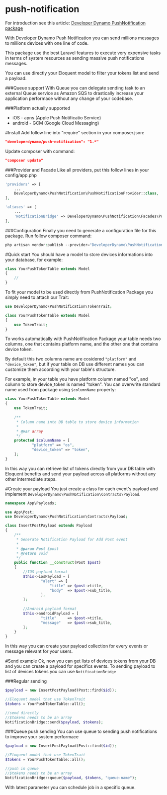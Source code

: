 # push-notification
For introduction see this article: [Developer Dynamo PushNotification package](http://developerdynamo.it/2016/05/01/super-powerfull-laravel-pushnotification-package/)

With Developer Dynamo Push Notification you can send millions messages to millions devices with one line of code.

This package use the best Laravel features to execute very expensive tasks in terms of system resources as sending massive push notifications messages.

You can use directly your Eloquent model to filter your tokens list and send a payload.

###Queue support
With Queue you can delegate sending task to an external Queue service as Amazon SQS to drastically increase your application performace without any change of your codebase.

###Platform actually supported
- iOS - apns (Apple Push Notificatio Service)
- android - GCM (Google Cloud Messaging)

#Install
Add follow line into "require" section in your composer.json:

```json
"developerdynamo/push-notification": "1.*"
```

Update composer with command:

```json
"composer update"
```

###Provider and Facade
Like all providers, put this follow lines in your config/app.php

```php
'providers' => [
	...
	DeveloperDynamo\PushNotification\PushNotificationProvider::class,
],
```

```php
'aliases' => [
	...
	'NotificationBridge' => DeveloperDynamo\PushNotification\Facades\PushNotificationBridge::class,
],
```

###Configuration
Finally you need to generate a configuration file for this package.
Run follow composer command:

```php
php artisan vendor:publish --provider="DeveloperDynamo\PushNotification\PushNotificationProvider"
```

#Quick start
You should have a model to store devices informations into your database, for example: 
```php
class YourPushTokenTable extends Model
{
    //
}
```

To fit your model to be used directly from PushNotification Package you simply need to attach our Trait:
```php
use DeveloperDynamo\PushNotification\TokenTrait;

class YourPushTokenTable extends Model
{
    use TokenTrait;
}
```

To works automatically with PushNotification Package your table needs two columns, one that contains platform name, and the other one that contains device token.

By default this two columns name are cosidered `"platform"` and `"device_token"`, but if your table on DB use different names you can customize them according with your table's structure.

For example, in your table you have platform column named "os", and column to store device_token is named "token". You can overwrite standard name used from package using `$columnName` property:

```php
class YourPushTokenTable extends Model
{
    use TokenTrait;
    
    /**
	 * Column name into DB table to store device information
	 * 
	 * @var array
	 */
	protected $columnName = [
			"platform" => "os",
			"device_token" => "token",
	];
}
```

In this way you can retrieve list of tokens directly from your DB table with Eloquent benefits and send your payload across all platforms without any other intermediate steps.

#Create your payload
You just create a class for each event's payload and implement `DeveloperDynamo\PushNotification\Contracts\Payload`.

```php
namespace App\Payloads;

use App\Post;
use DeveloperDynamo\PushNotification\Contracts\Payload;

class InsertPostPayload extends Payload
{
	/**
	 * Generate Notification Payload for Add Post event
	 *
	 * @param Post $post
	 * @return void
	 */
	public function __construct(Post $post)
	{
		//IOS payload format	
		$this->iosPayload = [
				"alert" => [
					"title" => $post->title,
					"body" 	=> $post->sub_title,
				],
		];
		
		//Android payload format
		$this->androidPayload = [
				"title" 	=> $post->title,
				"message" 	=> $post->sub_title,
		];
	}
}
```
In this way you can create your payload collection for every events or message relevant for your users.

#Send example
Ok, now you can get lists of devices tokens from your DB and you can create a payload for specifics events.
To sending payload to list of devices tokens you can use `NotificationBridge`

###Regular sending
```php
$payload = new InsertPostPayload(Post::find($id));

//Eloquent model that use TokenTrait
$tokens = YourPushTokenTable::all();

//send directly
//$tokens needs to be an array
NotificationBridge::send($payload, $tokens);
```

###Queue push sending 
You can use queue to sending push notifications to improve your system performace

```php
$payload = new InsertPostPayload(Post::find($id));

//Eloquent model that use TokenTrait
$tokens = YourPushTokenTable::all();

//push in queue
//$tokens needs to be an array
NotificationBridge::queue($payload, $tokens, "queue-name");
```

With latest parameter you can schedule job in a specific queue. 

